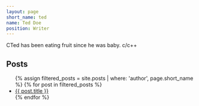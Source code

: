 ```yaml
---
layout: page
short_name: ted
name: Ted Doe
position: Writer
---
```


CTed has been eating fruit since he was baby.
c/c++

<h2>Posts</h2>
<ul>
  {% assign filtered_posts = site.posts | where: 'author', page.short_name %}
  {% for post in filtered_posts %}
    <li><a href="{{ post.url }}">{{ post.title }}</a></li>
  {% endfor %}
</ul>